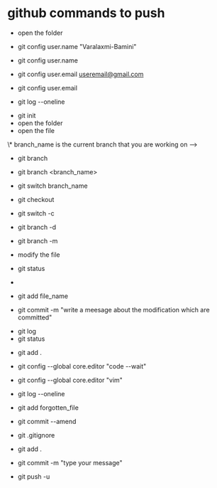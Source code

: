 # github commands to push
* open the folder
<!-- settingup user name-->
* git config user.name "Varalaxmi-Bamini"
<!-- checking the user name-->
* git config user.name
<!-- confguring with user email-->
* git config user.email <useremail@gmail.com>
<!-- checking user configured email -->
* git config user.email
<!-- * to view everyones check points -->
* git log --oneline
<!-- initiatng git repository/project, before doing "git init" you need to check for "git status", if the git is not present then only go for "git init" to avoid error functions -->
* git init
* open the folder
* open the file
<!-- git branch lists out all the branches -->
<!--> \* branch_name is the current branch that you are working on --> 
* git branch

<!-- creates the branch-->
* git branch <branch_name>


<!--switching to specific branch -->
* git switch branch_name 

<!--  git checkout -b branch_name , checkout was the keyword earlier to switching branches and still exists, along with switching branch it does restore all working trees  -->
* git checkout <branch-name>

<!-- branch creation and switching takes place-->
* git switch -c <branch-name>

<!-- do not switch to other branches unles you commit the current modifications>

<!-- delete branch by switchng to master/other branches -->
* git branch -d <branch-name>

<!-- rename branch can be done by switching to that specific branch-->
* git branch -m <branch-name>

* modify the file
* git status
* <!-- syntax of git add: git add modified-file1 modified-file2 -> add specific files to the staging area -->
* git add file_name

<!-- git commit : opens the vim editor which is not user friendly so follow the below command, to come out of the vim press :q -->
* git commit -m "write a meesage about the modification which are committed"

<!-- "git log" is used to see all list of commits with commit messagesin the folder-->
* git log
* git status

<!-- if you want to add all the modified files to be updated, use "git add ." -->
* git add .

<!-- Incase of realtime projects we will have to write big commit message  -->
<!-- opening an editor from VS code -->
* git config --global core.editor "code --wait"

<!-- to open vim for wrting a commit message -->
* git config --global core.editor "vim"

<!-- viewing git log in short of every commit message in online -->
* git log --oneline 

<!-- fixinig mistakes in the last commit like forgot to add file or typo in commit message -->
<!-- adding forgotten file name-->
* git add forgotten_file
<!-- redo the last commit-->
* git commit --amend 


<!-- to ignore few files/folders when you're commiting to publishing publicly  -->
* git .gitignore
<!-- window will pops up in vscode mention those file_names or folders/ in that , save it then do "git commit ."-->
* git add .
* git commit -m "type your message"

* git push -u 



